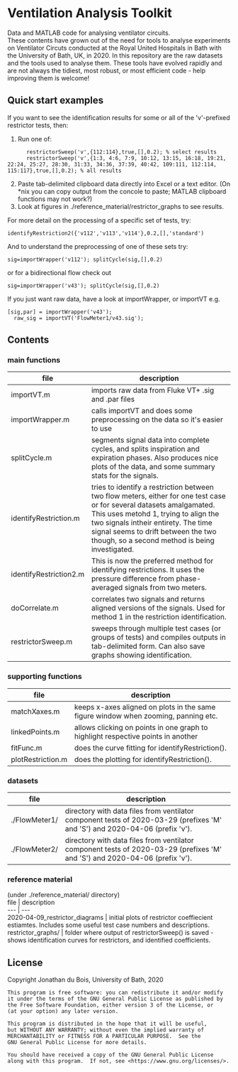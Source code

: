 # Ventilation Analysis Toolkit

Data and MATLAB code for analysing ventilator circuits.  
These contents have grown out of the need for tools to analyse experiments on Ventilator Circuts conducted at the Royal United Hospitals in Bath with the University of Bath, UK, in 2020. In this repository are the raw datasets and the tools used to analyse them. These tools have evolved rapidly and are not always the tidiest, most robust, or most efficient code - help improving them is welcome!

## Quick start examples

If you want to see the identification results for some or all of the 'v'-prefixed restrictor tests, then:
1. Run one of:  
```
      restrictorSweep('v',{112:114},true,[],0.2); % select results  
      restrictorSweep('v',{1:3, 4:6, 7:9, 10:12, 13:15, 16:18, 19:21, 22:24, 25:27, 28:30, 31:33, 34:36, 37:39, 40:42, 109:111, 112:114, 115:117},true,[],0.2); % all results
```
2. Paste tab-delimited clipboard data directly into Excel or a text editor. (On *nix you can copy output from the concole to paste; MATLAB clipboard functions may not work?)
3. Look at figures in ./reference_material/restrictor_graphs to see results.

For more detail on the processing of a specific set of tests, try:  

    identifyRestriction2({'v112','v113','v114'},0.2,[],'standard')  

And to understand the preprocessing of one of these sets try:  

    sig=importWrapper('v112'); splitCycle(sig,[],0.2)  
    
or for a bidirectional flow check out  

    sig=importWrapper('v43'); splitCycle(sig,[],0.2)  
  
If you just want raw data, have a look at importWrapper, or importVT e.g.

    [sig,par] = importWrapper('v43');  
      raw_sig = importVT('FlowMeter1/v43.sig'); 
        

## Contents

### main functions
file                   | description  
---                    | ---  
importVT.m             | imports raw data from Fluke VT+ .sig and .par files  
importWrapper.m        | calls importVT and does some preprocessing on the data so it's easier to use  
splitCycle.m           | segments signal data into complete cycles, and splits inspiration and expiration phases. Also produces nice plots of the data, and some summary stats for the signals.  
identifyRestriction.m  | tries to identify a restriction between two flow meters, either for one test case or for several datasets amalgamated. This uses metohd 1, trying to align the two signals intheir entirety. The time signal seems to drift between the two though, so a second method is being investigated.  
identifyRestriction2.m | This is now the preferred method for identifying restrictions. It uses the pressure difference from phase-averaged signals from two meters.
doCorrelate.m          | correlates two signals and returns aligned versions of the signals. Used for method 1 in the restriction identification.  
restrictorSweep.m      | sweeps through multiple test cases (or groups of tests) and compiles outputs in tab-delimited form. Can also save graphs showing identification.

### supporting functions
file                  | description  
---                   | ---  
matchXaxes.m          | keeps x-axes aligned on plots in the same figure window when zooming, panning etc.  
linkedPoints.m        | allows clicking on points in one graph to highlight respective points in another  
fitFunc.m             | does the curve fitting for identifyRestriction().  
plotRestriction.m     | does the plotting for identifyRestriction().  

### datasets
file                  | description  
---                   | ---  
./FlowMeter1/         | directory with data files from ventilator component tests of 2020-03-29 (prefixes 'M' and 'S') and 2020-04-06 (prefix 'v').  
./FlowMeter2/         |directory with data files from ventilator component tests of 2020-03-29 (prefixes 'M' and 'S') and 2020-04-06 (prefix 'v').  

### reference material
(under ./reference_material/ directory)  
file                           | description  
---                            | ---  
2020-04-09_restrictor_diagrams | initial plots of restrictor coeffiecient estiamtes. Includes some useful test case numbers and descriptions.
restrictor_graphs/             | folder where output of restrictorSweep() is saved - shows identification curves for restrictors, and identified coefficients.

## License
Copyright Jonathan du Bois, University of Bath, 2020

    This program is free software: you can redistribute it and/or modify
    it under the terms of the GNU General Public License as published by
    the Free Software Foundation, either version 3 of the License, or
    (at your option) any later version.

    This program is distributed in the hope that it will be useful,
    but WITHOUT ANY WARRANTY; without even the implied warranty of
    MERCHANTABILITY or FITNESS FOR A PARTICULAR PURPOSE.  See the
    GNU General Public License for more details.

    You should have received a copy of the GNU General Public License
    along with this program.  If not, see <https://www.gnu.org/licenses/>.
    
